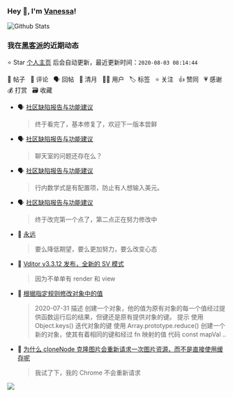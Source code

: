 ### Hey 👋, I'm [Vanessa](http://vanessa.b3log.org/)!

![Github Stats](https://github-readme-stats.vercel.app/api?username=Vanessa219&show_icons=true)

<!--events start -->

### 我在[黑客派](https://hacpai.com)的近期动态

⭐️ Star [个人主页](https://github.com/Vanessa219/Vanessa219) 后会自动更新，最近更新时间：`2020-08-03 08:14:44`

📝 帖子 &nbsp; 💬 评论 &nbsp; 🗣 回帖 &nbsp; 🌙 清月 &nbsp; 👨‍💻 用户 &nbsp; 🏷️ 标签 &nbsp; ⭐️ 关注 &nbsp; 👍 赞同 &nbsp; 💗 感谢 &nbsp; 💰 打赏 &nbsp; 🗃 收藏

* 🗣 [社区缺陷报告与功能建议](https://hacpai.com/article/1438049659432/comment/1590385955048#comments)

  > 终于看完了，基本修复了，欢迎下一版本尝鲜
* 🗣 [社区缺陷报告与功能建议](https://hacpai.com/article/1438049659432/comment/1590385955048#comments)

  > 聊天室的问题还存在么？
* 🗣 [社区缺陷报告与功能建议](https://hacpai.com/article/1438049659432/comment/1590385955048#comments)

  > 行内数学式是有配置项，防止有人想输入美元。
* 🗣 [社区缺陷报告与功能建议](https://hacpai.com/article/1438049659432/comment/1590454763998#comments)

  > 终于改完第一个点了，第二点正在努力修改中
* 💬 [永远](https://hacpai.com/article/1596195924823/comment/1596205636304#comments)

  > 要么降低期望，要么更加努力，要么改变心态
* 💬 [Vditor v3.3.12 发布，全新的 SV 模式](https://hacpai.com/article/1595955099905/comment/1596181582343#comments)

  > 因为不单单有 render 和 view
* 📝 [根据指定规则修改对象中的值](https://hacpai.com/article/1596167528056)

  > 2020-07-31 描述 创建一个对象，他的值为原有对象的每一个值经过提供函数运行后的结果，但键还是原有提供对象的键。 提示 使用 Object.keys() 迭代对象的键 使用 Array.prototype.reduce() 创建一个新的对象，使其有着相同的键和经过 fn 映射的值 代码 const mapVal ..
* 💬 [为什么 cloneNode 克隆图片会重新请求一次图片资源，而不是直接使用缓存呢](https://hacpai.com/article/1596125793172/comment/1596162077567#comments)

  > 我试了下，我的 Chrome 不会重新请求


<!--events end -->

<a title="Hits" target="_blank" href="https://github.com/Vanessa219/Vanessa219"><img src="https://hits.b3log.org/Vanessa219/Vanessa219.svg"></a>

